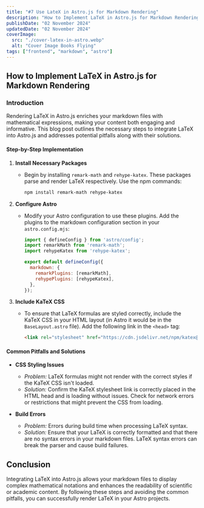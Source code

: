```yaml
---
title: "#7 Use LateX in Astro.js for Markdown Rendering"
description: "How to Implement LaTeX in Astro.js for Markdown Rendering"
publishDate: "02 November 2024"
updatedDate: "02 November 2024"
coverImage:
  src: "./cover-latex-in-astro.webp"
  alt: "Cover Image Books Flying"
tags: ["frontend", "markdown", "astro"]
---
```


## How to Implement LaTeX in Astro.js for Markdown Rendering

### Introduction

Rendering LaTeX in Astro.js enriches your markdown files with mathematical expressions, making your content both engaging and informative. This blog post outlines the necessary steps to integrate LaTeX into Astro.js and addresses potential pitfalls along with their solutions.

#### Step-by-Step Implementation

1. **Install Necessary Packages**
   - Begin by installing `remark-math` and `rehype-katex`. These packages parse and render LaTeX respectively. Use the npm commands:

     ```bash
     npm install remark-math rehype-katex
     ```

2. **Configure Astro**
   - Modify your Astro configuration to use these plugins. Add the plugins to the markdown configuration section in your `astro.config.mjs`:

     ```javascript
     import { defineConfig } from 'astro/config';
     import remarkMath from 'remark-math';
     import rehypeKatex from 'rehype-katex';

     export default defineConfig({
       markdown: {
         remarkPlugins: [remarkMath],
         rehypePlugins: [rehypeKatex],
       },
     });
     ```

3. **Include KaTeX CSS**
   - To ensure that LaTeX formulas are styled correctly, include the KaTeX CSS in your HTML layout (in Astro it would be in the `BaseLayout.astro` file). Add the following link in the `<head>` tag:

     ```html
     <link rel="stylesheet" href="https://cdn.jsdelivr.net/npm/katex@0.13.0/dist/katex.min.css">
     ```

#### Common Pitfalls and Solutions

- **CSS Styling Issues**
  - *Problem:* LaTeX formulas might not render with the correct styles if the KaTeX CSS isn't loaded.
  - *Solution:* Confirm the KaTeX stylesheet link is correctly placed in the HTML head and is loading without issues. Check for network errors or restrictions that might prevent the CSS from loading.

- **Build Errors**
  - *Problem:* Errors during build time when processing LaTeX syntax.
  - *Solution:* Ensure that your LaTeX is correctly formatted and that there are no syntax errors in your markdown files. LaTeX syntax errors can break the parser and cause build failures.

## Conclusion

Integrating LaTeX into Astro.js allows your markdown files to display complex mathematical notations and enhances the readability of scientific or academic content. By following these steps and avoiding the common pitfalls, you can successfully render LaTeX in your Astro projects.
